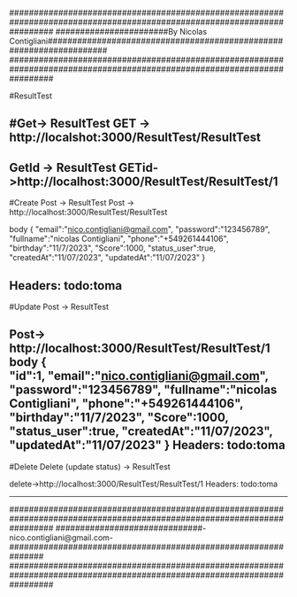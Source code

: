 
#########################################################################################################################
#######################By Nicolas Contigliani####################################################################
######################################################################################################################### 


#ResultTest

#Get-> ResultTest
GET -> http://localshot:3000/ResultTest/ResultTest
------------------------------

GetId -> ResultTest
GETid->http://localhost:3000/ResultTest/ResultTest/1
------------------------------

#Create Post -> ResultTest
Post -> http://localhost:3000/ResultTest/ResultTest

body 
{
   "email":"nico.contigliani@gmail.com",
   "password":"123456789",
   "fullname":"nicolas Contigliani",
   "phone":"+549261444106",
   "birthday":"11/7/2023",
   "Score":1000,
   "status_user":true,
   "createdAt":"11/07/2023",
   "updatedAt":"11/07/2023"
}

Headers:    todo:toma
----------------------------------------
#Update Post -> ResultTest

Post-> http://localhost:3000/ResultTest/ResultTest/1
body 
{  
   "id":1,
   "email":"nico.contigliani@gmail.com",
   "password":"123456789",
   "fullname":"nicolas Contigliani",
   "phone":"+549261444106",
   "birthday":"11/7/2023",
   "Score":1000,
   "status_user":true,
   "createdAt":"11/07/2023",
   "updatedAt":"11/07/2023"
}
Headers:    todo:toma
--------------------------------------------------

#Delete Delete (update status) -> ResultTest

delete->http://localhost:3000/ResultTest/ResultTest/1 
Headers:    todo:toma

---------------------------------------------------


#########################################################################################################################
##############################-nico.contigliani@gmail.com-############################################################### 
#########################################################################################################################
